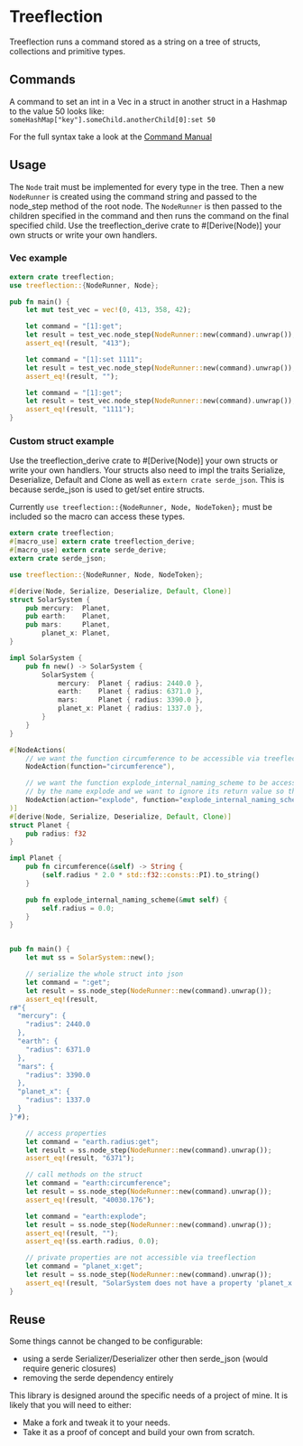 # Treeflection

Treeflection runs a command stored as a string on a tree of structs, collections and primitive types.

## Commands

A command to set an int in a Vec in a struct in another struct in a Hashmap to the value 50 looks like:
`someHashMap["key"].someChild.anotherChild[0]:set 50`

For the full syntax take a look at the [Command Manual](commandManual.md)

## Usage

The `Node` trait must be implemented for every type in the tree.
Then a new `NodeRunner` is created using the command string and passed to the node_step method of the root node.
The `NodeRunner` is then passed to the children specified in the command and then runs the command on the final specified child.
Use the treeflection_derive crate to #[Derive(Node)] your own structs or write your own handlers.

### Vec example

```rust
extern crate treeflection;
use treeflection::{NodeRunner, Node};

pub fn main() {
    let mut test_vec = vec!(0, 413, 358, 42);

    let command = "[1]:get";
    let result = test_vec.node_step(NodeRunner::new(command).unwrap());
    assert_eq!(result, "413");

    let command = "[1]:set 1111";
    let result = test_vec.node_step(NodeRunner::new(command).unwrap());
    assert_eq!(result, "");

    let command = "[1]:get";
    let result = test_vec.node_step(NodeRunner::new(command).unwrap());
    assert_eq!(result, "1111");
}
```

### Custom struct example

Use the treeflection_derive crate to #[Derive(Node)] your own structs or write your own handlers.
Your structs also need to impl the traits Serialize, Deserialize, Default and Clone as well as `extern crate serde_json`.
This is because serde_json is used to get/set entire structs.

Currently `use treeflection::{NodeRunner, Node, NodeToken};` must be included so the macro can access these types.

```rust
extern crate treeflection;
#[macro_use] extern crate treeflection_derive;
#[macro_use] extern crate serde_derive;
extern crate serde_json;

use treeflection::{NodeRunner, Node, NodeToken};

#[derive(Node, Serialize, Deserialize, Default, Clone)]
struct SolarSystem {
    pub mercury:  Planet,
    pub earth:    Planet,
    pub mars:     Planet,
        planet_x: Planet,
}

impl SolarSystem {
    pub fn new() -> SolarSystem {
        SolarSystem {
            mercury:  Planet { radius: 2440.0 },
            earth:    Planet { radius: 6371.0 },
            mars:     Planet { radius: 3390.0 },
            planet_x: Planet { radius: 1337.0 },
        }
    }
}

#[NodeActions(
    // we want the function circumference to be accessible via treeflection by the same name
    NodeAction(function="circumference"),

    // we want the function explode_internal_naming_scheme to be accessible via treeflection
    // by the name explode and we want to ignore its return value so that it will compile despite not returning a String
    NodeAction(action="explode", function="explode_internal_naming_scheme", return_nothing),
)]
#[derive(Node, Serialize, Deserialize, Default, Clone)]
struct Planet {
    pub radius: f32
}

impl Planet {
    pub fn circumference(&self) -> String {
        (self.radius * 2.0 * std::f32::consts::PI).to_string()
    }

    pub fn explode_internal_naming_scheme(&mut self) {
        self.radius = 0.0;
    }
}


pub fn main() {
    let mut ss = SolarSystem::new();

    // serialize the whole struct into json
    let command = ":get";
    let result = ss.node_step(NodeRunner::new(command).unwrap());
    assert_eq!(result,
r#"{
  "mercury": {
    "radius": 2440.0
  },
  "earth": {
    "radius": 6371.0
  },
  "mars": {
    "radius": 3390.0
  },
  "planet_x": {
    "radius": 1337.0
  }
}"#);

    // access properties
    let command = "earth.radius:get";
    let result = ss.node_step(NodeRunner::new(command).unwrap());
    assert_eq!(result, "6371");

    // call methods on the struct
    let command = "earth:circumference";
    let result = ss.node_step(NodeRunner::new(command).unwrap());
    assert_eq!(result, "40030.176");

    let command = "earth:explode";
    let result = ss.node_step(NodeRunner::new(command).unwrap());
    assert_eq!(result, "");
    assert_eq!(ss.earth.radius, 0.0);

    // private properties are not accessible via treeflection
    let command = "planet_x:get";
    let result = ss.node_step(NodeRunner::new(command).unwrap());
    assert_eq!(result, "SolarSystem does not have a property 'planet_x'");
}
```

## Reuse

Some things cannot be changed to be configurable:

*   using a serde Serializer/Deserializer other then serde_json (would require generic closures)
*   removing the serde dependency entirely

This library is designed around the specific needs of a project of mine.
It is likely that you will need to either:

*   Make a fork and tweak it to your needs.
*   Take it as a proof of concept and build your own from scratch.

